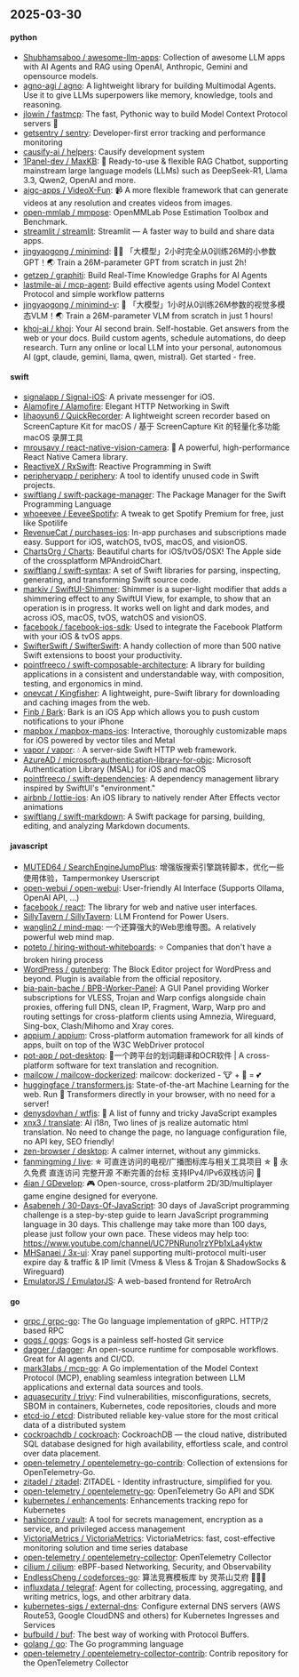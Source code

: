 ## 2025-03-30

#### python
* [Shubhamsaboo / awesome-llm-apps](https://github.com/Shubhamsaboo/awesome-llm-apps): Collection of awesome LLM apps with AI Agents and RAG using OpenAI, Anthropic, Gemini and opensource models.
* [agno-agi / agno](https://github.com/agno-agi/agno): A lightweight library for building Multimodal Agents. Use it to give LLMs superpowers like memory, knowledge, tools and reasoning.
* [jlowin / fastmcp](https://github.com/jlowin/fastmcp): The fast, Pythonic way to build Model Context Protocol servers 🚀
* [getsentry / sentry](https://github.com/getsentry/sentry): Developer-first error tracking and performance monitoring
* [causify-ai / helpers](https://github.com/causify-ai/helpers): Causify development system
* [1Panel-dev / MaxKB](https://github.com/1Panel-dev/MaxKB): 💬 Ready-to-use & flexible RAG Chatbot, supporting mainstream large language models (LLMs) such as DeepSeek-R1, Llama 3.3, Qwen2, OpenAI and more.
* [aigc-apps / VideoX-Fun](https://github.com/aigc-apps/VideoX-Fun): 📹 A more flexible framework that can generate videos at any resolution and creates videos from images.
* [open-mmlab / mmpose](https://github.com/open-mmlab/mmpose): OpenMMLab Pose Estimation Toolbox and Benchmark.
* [streamlit / streamlit](https://github.com/streamlit/streamlit): Streamlit — A faster way to build and share data apps.
* [jingyaogong / minimind](https://github.com/jingyaogong/minimind): 🚀🚀 「大模型」2小时完全从0训练26M的小参数GPT！🌏 Train a 26M-parameter GPT from scratch in just 2h!
* [getzep / graphiti](https://github.com/getzep/graphiti): Build Real-Time Knowledge Graphs for AI Agents
* [lastmile-ai / mcp-agent](https://github.com/lastmile-ai/mcp-agent): Build effective agents using Model Context Protocol and simple workflow patterns
* [jingyaogong / minimind-v](https://github.com/jingyaogong/minimind-v): 🚀 「大模型」1小时从0训练26M参数的视觉多模态VLM！🌏 Train a 26M-parameter VLM from scratch in just 1 hours!
* [khoj-ai / khoj](https://github.com/khoj-ai/khoj): Your AI second brain. Self-hostable. Get answers from the web or your docs. Build custom agents, schedule automations, do deep research. Turn any online or local LLM into your personal, autonomous AI (gpt, claude, gemini, llama, qwen, mistral). Get started - free.

#### swift
* [signalapp / Signal-iOS](https://github.com/signalapp/Signal-iOS): A private messenger for iOS.
* [Alamofire / Alamofire](https://github.com/Alamofire/Alamofire): Elegant HTTP Networking in Swift
* [lihaoyun6 / QuickRecorder](https://github.com/lihaoyun6/QuickRecorder): A lightweight screen recorder based on ScreenCapture Kit for macOS / 基于 ScreenCapture Kit 的轻量化多功能 macOS 录屏工具
* [mrousavy / react-native-vision-camera](https://github.com/mrousavy/react-native-vision-camera): 📸 A powerful, high-performance React Native Camera library.
* [ReactiveX / RxSwift](https://github.com/ReactiveX/RxSwift): Reactive Programming in Swift
* [peripheryapp / periphery](https://github.com/peripheryapp/periphery): A tool to identify unused code in Swift projects.
* [swiftlang / swift-package-manager](https://github.com/swiftlang/swift-package-manager): The Package Manager for the Swift Programming Language
* [whoeevee / EeveeSpotify](https://github.com/whoeevee/EeveeSpotify): A tweak to get Spotify Premium for free, just like Spotilife
* [RevenueCat / purchases-ios](https://github.com/RevenueCat/purchases-ios): In-app purchases and subscriptions made easy. Support for iOS, watchOS, tvOS, macOS, and visionOS.
* [ChartsOrg / Charts](https://github.com/ChartsOrg/Charts): Beautiful charts for iOS/tvOS/OSX! The Apple side of the crossplatform MPAndroidChart.
* [swiftlang / swift-syntax](https://github.com/swiftlang/swift-syntax): A set of Swift libraries for parsing, inspecting, generating, and transforming Swift source code.
* [markiv / SwiftUI-Shimmer](https://github.com/markiv/SwiftUI-Shimmer): Shimmer is a super-light modifier that adds a shimmering effect to any SwiftUI View, for example, to show that an operation is in progress. It works well on light and dark modes, and across iOS, macOS, tvOS, watchOS and visionOS.
* [facebook / facebook-ios-sdk](https://github.com/facebook/facebook-ios-sdk): Used to integrate the Facebook Platform with your iOS & tvOS apps.
* [SwifterSwift / SwifterSwift](https://github.com/SwifterSwift/SwifterSwift): A handy collection of more than 500 native Swift extensions to boost your productivity.
* [pointfreeco / swift-composable-architecture](https://github.com/pointfreeco/swift-composable-architecture): A library for building applications in a consistent and understandable way, with composition, testing, and ergonomics in mind.
* [onevcat / Kingfisher](https://github.com/onevcat/Kingfisher): A lightweight, pure-Swift library for downloading and caching images from the web.
* [Finb / Bark](https://github.com/Finb/Bark): Bark is an iOS App which allows you to push custom notifications to your iPhone
* [mapbox / mapbox-maps-ios](https://github.com/mapbox/mapbox-maps-ios): Interactive, thoroughly customizable maps for iOS powered by vector tiles and Metal
* [vapor / vapor](https://github.com/vapor/vapor): 💧 A server-side Swift HTTP web framework.
* [AzureAD / microsoft-authentication-library-for-objc](https://github.com/AzureAD/microsoft-authentication-library-for-objc): Microsoft Authentication Library (MSAL) for iOS and macOS
* [pointfreeco / swift-dependencies](https://github.com/pointfreeco/swift-dependencies): A dependency management library inspired by SwiftUI's "environment."
* [airbnb / lottie-ios](https://github.com/airbnb/lottie-ios): An iOS library to natively render After Effects vector animations
* [swiftlang / swift-markdown](https://github.com/swiftlang/swift-markdown): A Swift package for parsing, building, editing, and analyzing Markdown documents.

#### javascript
* [MUTED64 / SearchEngineJumpPlus](https://github.com/MUTED64/SearchEngineJumpPlus): 增强版搜索引擎跳转脚本，优化一些使用体验，Tampermonkey Userscript
* [open-webui / open-webui](https://github.com/open-webui/open-webui): User-friendly AI Interface (Supports Ollama, OpenAI API, ...)
* [facebook / react](https://github.com/facebook/react): The library for web and native user interfaces.
* [SillyTavern / SillyTavern](https://github.com/SillyTavern/SillyTavern): LLM Frontend for Power Users.
* [wanglin2 / mind-map](https://github.com/wanglin2/mind-map): 一个还算强大的Web思维导图。A relatively powerful web mind map.
* [poteto / hiring-without-whiteboards](https://github.com/poteto/hiring-without-whiteboards): ⭐️ Companies that don't have a broken hiring process
* [WordPress / gutenberg](https://github.com/WordPress/gutenberg): The Block Editor project for WordPress and beyond. Plugin is available from the official repository.
* [bia-pain-bache / BPB-Worker-Panel](https://github.com/bia-pain-bache/BPB-Worker-Panel): A GUI Panel providing Worker subscriptions for VLESS, Trojan and Warp configs alongside chain proxies, offering full DNS, clean IP, Fragment, Warp, Warp pro and routing settings for cross-platform clients using Amnezia, Wireguard, Sing-box, Clash/Mihomo and Xray cores.
* [appium / appium](https://github.com/appium/appium): Cross-platform automation framework for all kinds of apps, built on top of the W3C WebDriver protocol
* [pot-app / pot-desktop](https://github.com/pot-app/pot-desktop): 🌈一个跨平台的划词翻译和OCR软件 | A cross-platform software for text translation and recognition.
* [mailcow / mailcow-dockerized](https://github.com/mailcow/mailcow-dockerized): mailcow: dockerized - 🐮 + 🐋 = 💕
* [huggingface / transformers.js](https://github.com/huggingface/transformers.js): State-of-the-art Machine Learning for the web. Run 🤗 Transformers directly in your browser, with no need for a server!
* [denysdovhan / wtfjs](https://github.com/denysdovhan/wtfjs): 🤪 A list of funny and tricky JavaScript examples
* [xnx3 / translate](https://github.com/xnx3/translate): AI i18n, Two lines of js realize automatic html translation. No need to change the page, no language configuration file, no API key, SEO friendly!
* [zen-browser / desktop](https://github.com/zen-browser/desktop): A calmer internet, without any gimmicks.
* [fanmingming / live](https://github.com/fanmingming/live): ✯ 可直连访问的电视/广播图标库与相关工具项目 ✯ 🔕 永久免费 直连访问 完整开源 不断完善的台标 支持IPv4/IPv6双栈访问 🔕
* [4ian / GDevelop](https://github.com/4ian/GDevelop): 🎮 Open-source, cross-platform 2D/3D/multiplayer game engine designed for everyone.
* [Asabeneh / 30-Days-Of-JavaScript](https://github.com/Asabeneh/30-Days-Of-JavaScript): 30 days of JavaScript programming challenge is a step-by-step guide to learn JavaScript programming language in 30 days. This challenge may take more than 100 days, please just follow your own pace. These videos may help too: https://www.youtube.com/channel/UC7PNRuno1rzYPb1xLa4yktw
* [MHSanaei / 3x-ui](https://github.com/MHSanaei/3x-ui): Xray panel supporting multi-protocol multi-user expire day & traffic & IP limit (Vmess & Vless & Trojan & ShadowSocks & Wireguard)
* [EmulatorJS / EmulatorJS](https://github.com/EmulatorJS/EmulatorJS): A web-based frontend for RetroArch

#### go
* [grpc / grpc-go](https://github.com/grpc/grpc-go): The Go language implementation of gRPC. HTTP/2 based RPC
* [gogs / gogs](https://github.com/gogs/gogs): Gogs is a painless self-hosted Git service
* [dagger / dagger](https://github.com/dagger/dagger): An open-source runtime for composable workflows. Great for AI agents and CI/CD.
* [mark3labs / mcp-go](https://github.com/mark3labs/mcp-go): A Go implementation of the Model Context Protocol (MCP), enabling seamless integration between LLM applications and external data sources and tools.
* [aquasecurity / trivy](https://github.com/aquasecurity/trivy): Find vulnerabilities, misconfigurations, secrets, SBOM in containers, Kubernetes, code repositories, clouds and more
* [etcd-io / etcd](https://github.com/etcd-io/etcd): Distributed reliable key-value store for the most critical data of a distributed system
* [cockroachdb / cockroach](https://github.com/cockroachdb/cockroach): CockroachDB — the cloud native, distributed SQL database designed for high availability, effortless scale, and control over data placement.
* [open-telemetry / opentelemetry-go-contrib](https://github.com/open-telemetry/opentelemetry-go-contrib): Collection of extensions for OpenTelemetry-Go.
* [zitadel / zitadel](https://github.com/zitadel/zitadel): ZITADEL - Identity infrastructure, simplified for you.
* [open-telemetry / opentelemetry-go](https://github.com/open-telemetry/opentelemetry-go): OpenTelemetry Go API and SDK
* [kubernetes / enhancements](https://github.com/kubernetes/enhancements): Enhancements tracking repo for Kubernetes
* [hashicorp / vault](https://github.com/hashicorp/vault): A tool for secrets management, encryption as a service, and privileged access management
* [VictoriaMetrics / VictoriaMetrics](https://github.com/VictoriaMetrics/VictoriaMetrics): VictoriaMetrics: fast, cost-effective monitoring solution and time series database
* [open-telemetry / opentelemetry-collector](https://github.com/open-telemetry/opentelemetry-collector): OpenTelemetry Collector
* [cilium / cilium](https://github.com/cilium/cilium): eBPF-based Networking, Security, and Observability
* [EndlessCheng / codeforces-go](https://github.com/EndlessCheng/codeforces-go): 算法竞赛模板库 by 灵茶山艾府 💭💡🎈
* [influxdata / telegraf](https://github.com/influxdata/telegraf): Agent for collecting, processing, aggregating, and writing metrics, logs, and other arbitrary data.
* [kubernetes-sigs / external-dns](https://github.com/kubernetes-sigs/external-dns): Configure external DNS servers (AWS Route53, Google CloudDNS and others) for Kubernetes Ingresses and Services
* [bufbuild / buf](https://github.com/bufbuild/buf): The best way of working with Protocol Buffers.
* [golang / go](https://github.com/golang/go): The Go programming language
* [open-telemetry / opentelemetry-collector-contrib](https://github.com/open-telemetry/opentelemetry-collector-contrib): Contrib repository for the OpenTelemetry Collector
